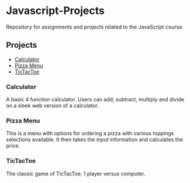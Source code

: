 # Javascript-Projects
Repository for assignments and projects related to the JavaScript course.

## Projects
- [Calculator](https://github.com/WatchRinseRepeat/Javascript-Projects/tree/main/Calculator)
- [Pizza Menu](https://github.com/WatchRinseRepeat/Javascript-Projects/tree/main/Pizza_Project)
- [TicTacToe](https://github.com/WatchRinseRepeat/Javascript-Projects/tree/main/TicTacToe)

### Calculator
A basic 4 function calculator. Users can add, subtract, multiply and divide on a sleek web version of a calculator.

### Pizza Menu
This is a menu with options for ordering a pizza with various toppings selections available. It then takes the input information and calculates the price.

### TicTacToe
The classic game of TicTacToe. 1 player versus computer.
